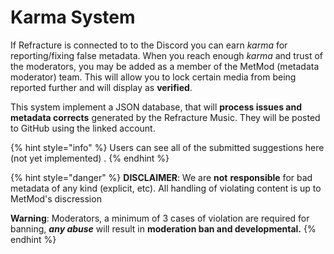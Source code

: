 # Karma System

If Refracture is connected to to the Discord you can earn _karma_ for reporting/fixing false metadata. When you reach enough _karma_ and trust of the moderators, you may be added as a member of the MetMod \(metadata moderator\) team. This will allow you to lock certain media from being reported further and will display as **verified**.

This system implement a JSON database, that will **process issues and metadata corrects** generated by the Refracture Music. They will be posted to GitHub using the linked account.  

{% hint style="info" %}
Users can see all of the submitted suggestions here \(not yet implemented\) .
{% endhint %}

{% hint style="danger" %}
**DISCLAIMER**: We are **not** **responsible** for bad metadata of any kind \(explicit, etc\). All handling of violating content is up to MetMod's discression

**Warning**: Moderators, a minimum of 3 cases of violation are required for banning, _**any abuse**_ will result in **moderation ban and developmental.**
{% endhint %}

